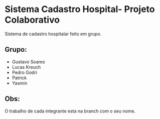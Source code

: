 # Sistema Cadastro Hospital- Projeto Colaborativo

Sistema de cadastro hospitalar feito em grupo.

## Grupo:
* Gustavo Soares
* Lucas Kreuch
* Pedro Godri
* Patrick
* Yasmin

## Obs:
O trabalho de cada integrante esta na branch com o seu nome.
